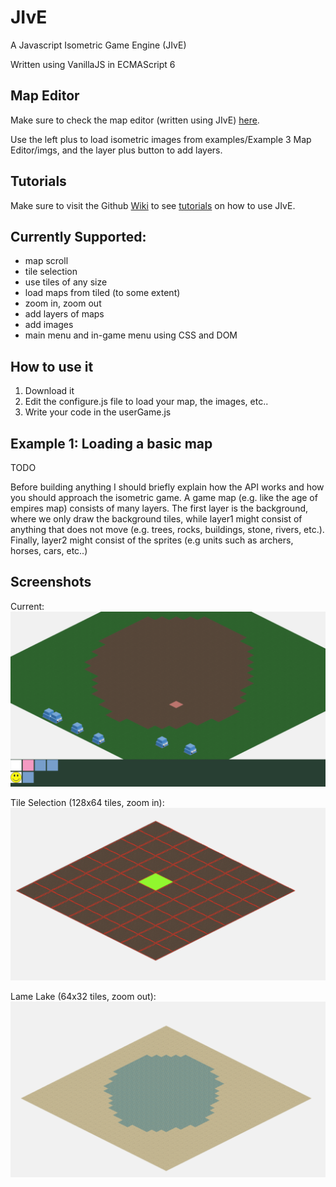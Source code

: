 # JIvE
A Javascript Isometric Game Engine (JIvE)

Written using VanillaJS in ECMAScript 6

## Map Editor
Make sure to check the map editor (written using JIvE) [here](https://skaparelos.github.io/JIvE/examples/Example%203%20-%20Map%20Editor/).

Use the left plus to load isometric images from examples/Example 3 Map Editor/imgs, and the layer plus button to add layers.

## Tutorials
Make sure to visit the Github [Wiki](https://github.com/skaparelos/JIvE/wiki) to see [tutorials](https://github.com/skaparelos/JIvE/wiki/Tutorials) on how to use JIvE.

## Currently Supported:
- map scroll
- tile selection
- use tiles of any size
- load maps from tiled (to some extent)
- zoom in, zoom out
- add layers of maps
- add images
- main menu and in-game menu using CSS and DOM

## How to use it

 1. Download it
 2. Edit the configure.js file to load your map, the images, etc..
 3. Write your code in the userGame.js

## Example 1: Loading a basic map
TODO

Before building anything I should briefly explain how the API works and how you should approach the isometric game.
A game map (e.g. like the age of empires map) consists of many layers. The first layer is the background, where we only draw the background tiles, while layer1 might consist of anything that does not move (e.g. trees, rocks, buildings, stone, rivers, etc.). Finally, layer2 might consist of the sprites (e.g units such as archers, horses, cars, etc..)


## Screenshots
Current:
![alt tag](https://github.com/skaparelos/JIvE/blob/master/examples/screenshots/3-menu-added-houses.png)

Tile Selection (128x64 tiles, zoom in):
![alt tag](https://github.com/skaparelos/JIvE/blob/master/examples/screenshots/1-tile_selection.png)

Lame Lake (64x32 tiles, zoom out):
![alt tag](https://github.com/skaparelos/JIvE/blob/master/examples/screenshots/2-lame_lake.png)


